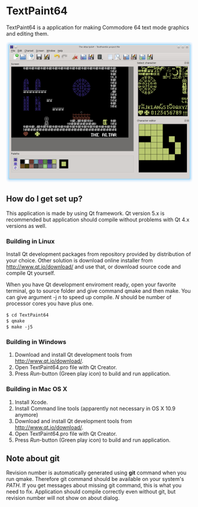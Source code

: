 # TextPaint64 #

TextPaint64 is a application for making Commodore 64 text mode graphics and
editing them.

![Screenshot](docs/screenshot.png?raw=true "Screenshot")

## How do I get set up? ##

This application is made by using Qt framework. Qt version 5.x is recommended
but application should compile without problems with Qt 4.x versions as well.

### Building in Linux ###

Install Qt development packages from repository provided by distribution of
your choice. Other solution is download online installer from
http://www.qt.io/download/ and use that, or download source code and
compile Qt yourself.

When you have Qt development enviroment ready, open your favorite terminal, go
to source folder and give command qmake and then make. You can give argument
-j *n* to speed up compile. *N* should be number of processor cores you have
plus one.

    $ cd TextPaint64
    $ qmake
    $ make -j5

### Building in Windows ###

1. Download and install Qt development tools from http://www.qt.io/download/.
2. Open TextPaint64.pro file with Qt Creator.
3. Press *Run*-button (Green play icon) to build and run application.

### Building in Mac OS X ###

1. Install Xcode.
2. Install Command line tools (apparently not necessary in OS X 10.9 anymore)
3. Download and install Qt development tools from http://www.qt.io/download/.
4. Open TextPaint64.pro file with Qt Creator.
5. Press *Run*-button (Green play icon) to build and run application.

## Note about git ##

Revision number is automatically generated using **git** command when you run qmake.
Therefore git command should be available on your system's *PATH*.
If you get messages about missing git command, this is what you need to fix.
Application should compile correctly even without git, but revision number will
not show on about dialog.
